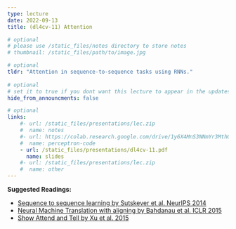 ```yaml
---
type: lecture
date: 2022-09-13
title: (dl4cv-11) Attention

# optional
# please use /static_files/notes directory to store notes
# thumbnail: /static_files/path/to/image.jpg 

# optional
tldr: "Attention in sequence-to-sequence tasks using RNNs."
  
# optional
# set it to true if you dont want this lecture to appear in the updates section
hide_from_announcments: false

# optional
links: 
    #- url: /static_files/presentations/lec.zip
    #  name: notes
    #- url: https://colab.research.google.com/drive/1y6X4MnS3NNmYr3MthOYsGdpB-A3ixhzg?usp=sharing
    #  name: perceptron-code
    - url: /static_files/presentations/dl4cv-11.pdf
      name: slides
    #- url: /static_files/presentations/lec.zip
    #  name: other
---
```


**Suggested Readings:**
- [Sequence to sequence learning by Sutskever et al. NeurIPS 2014](https://arxiv.org/abs/1409.3215)
- [Neural Machine Translation with aligning by Bahdanau et al. ICLR 2015](https://arxiv.org/abs/1409.0473)
- [Show Attend and Tell by Xu et al. 2015](https://arxiv.org/pdf/1502.03044.pdf) 
